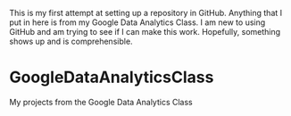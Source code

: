This is my first attempt at setting up a repository in GitHub.  Anything that I put in here is from my Google Data Analytics Class.  I am new to using GitHub and am trying to see if I can make this work.  Hopefully, something shows up and is comprehensible.
# GoogleDataAnalyticsClass
My projects from the Google Data Analytics Class
